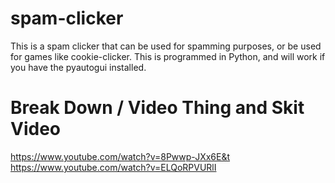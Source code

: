# spam-clicker
This is a spam clicker that can be used for spamming purposes, or be used for games like cookie-clicker. This is programmed in Python, and will work if you have the pyautogui installed.

# Break Down / Video Thing and Skit Video
https://www.youtube.com/watch?v=8Pwwp-JXx6E&t
https://www.youtube.com/watch?v=ELQoRPVURlI
